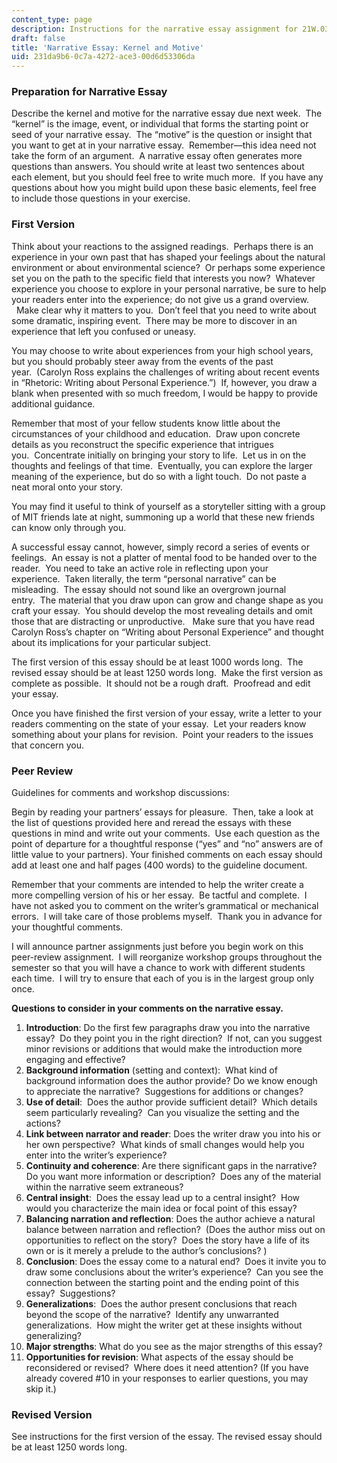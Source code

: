 ```yaml
---
content_type: page
description: Instructions for the narrative essay assignment for 21W.036.
draft: false
title: 'Narrative Essay: Kernel and Motive'
uid: 231da9b6-0c7a-4272-ace3-00d6d53306da
---
```

### Preparation for Narrative Essay

Describe the kernel and motive for the narrative essay due next week.  The “kernel” is the image, event, or individual that forms the starting point or seed of your narrative essay.  The “motive” is the question or insight that you want to get at in your narrative essay.  Remember—this idea need not take the form of an argument.  A narrative essay often generates more questions than answers. You should write at least two sentences about each element, but you should feel free to write much more.  If you have any questions about how you might build upon these basic elements, feel free to include those questions in your exercise. 

### First Version

Think about your reactions to the assigned readings.  Perhaps there is an experience in your own past that has shaped your feelings about the natural environment or about environmental science?  Or perhaps some experience set you on the path to the specific field that interests you now?  Whatever experience you choose to explore in your personal narrative, be sure to help your readers enter into the experience; do not give us a grand overview.   Make clear why it matters to you.  Don’t feel that you need to write about some dramatic, inspiring event.  There may be more to discover in an experience that left you confused or uneasy.

You may choose to write about experiences from your high school years, but you should probably steer away from the events of the past year.  (Carolyn Ross explains the challenges of writing about recent events in “Rhetoric: Writing about Personal Experience.”)  If, however, you draw a blank when presented with so much freedom, I would be happy to provide additional guidance.

Remember that most of your fellow students know little about the circumstances of your childhood and education.  Draw upon concrete details as you reconstruct the specific experience that intrigues you.  Concentrate initially on bringing your story to life.  Let us in on the thoughts and feelings of that time.  Eventually, you can explore the larger meaning of the experience, but do so with a light touch.  Do not paste a neat moral onto your story.

You may find it useful to think of yourself as a storyteller sitting with a group of MIT friends late at night, summoning up a world that these new friends can know only through you.

A successful essay cannot, however, simply record a series of events or feelings.  An essay is not a platter of mental food to be handed over to the reader.  You need to take an active role in reflecting upon your experience.  Taken literally, the term “personal narrative” can be misleading.  The essay should not sound like an overgrown journal entry.  The material that you draw upon can grow and change shape as you craft your essay.  You should develop the most revealing details and omit those that are distracting or unproductive.   Make sure that you have read Carolyn Ross’s chapter on “Writing about Personal Experience” and thought about its implications for your particular subject.

The first version of this essay should be at least 1000 words long.  The revised essay should be at least 1250 words long.  Make the first version as complete as possible.  It should not be a rough draft.  Proofread and edit your essay.

Once you have finished the first version of your essay, write a letter to your readers commenting on the state of your essay.  Let your readers know something about your plans for revision.  Point your readers to the issues that concern you.

### Peer Review

Guidelines for comments and workshop discussions:

Begin by reading your partners’ essays for pleasure.  Then, take a look at the list of questions provided here and reread the essays with these questions in mind and write out your comments.  Use each question as the point of departure for a thoughtful response (“yes” and “no” answers are of little value to your partners). Your finished comments on each essay should add at least one and half pages (400 words) to the guideline document.

Remember that your comments are intended to help the writer create a more compelling version of his or her essay.  Be tactful and complete.  I have not asked you to comment on the writer’s grammatical or mechanical errors.  I will take care of those problems myself.  Thank you in advance for your thoughtful comments.

I will announce partner assignments just before you begin work on this peer-review assignment.  I will reorganize workshop groups throughout the semester so that you will have a chance to work with different students each time.  I will try to ensure that each of you is in the largest group only once.  

**Questions to consider in your comments on the narrative essay.**

1. **Introduction**: Do the first few paragraphs draw you into the narrative essay?  Do they point you in the right direction?  If not, can you suggest minor revisions or additions that would make the introduction more engaging and effective?
2. **Background information** (setting and context):  What kind of background information does the author provide? Do we know enough to appreciate the narrative?  Suggestions for additions or changes?
3. **Use of detail**:  Does the author provide sufficient detail?  Which details seem particularly revealing?  Can you visualize the setting and the actions?
4. **Link between narrator and reader**: Does the writer draw you into his or her own perspective?  What kinds of small changes would help you enter into the writer’s experience?
5. **Continuity and coherence**: Are there significant gaps in the narrative?  Do you want more information or description?  Does any of the material within the narrative seem extraneous?
6. **Central insight**:  Does the essay lead up to a central insight?  How would you characterize the main idea or focal point of this essay?
7. **Balancing narration and reflection**: Does the author achieve a natural balance between narration and reflection?  (Does the author miss out on opportunities to reflect on the story?  Does the story have a life of its own or is it merely a prelude to the author’s conclusions? )
8. **Conclusion**: Does the essay come to a natural end?  Does it invite you to draw some conclusions about the writer’s experience?  Can you see the connection between the starting point and the ending point of this essay?  Suggestions?
9. **Generalizations**:  Does the author present conclusions that reach beyond the scope of the narrative?  Identify any unwarranted generalizations.  How might the writer get at these insights without generalizing?
10. **Major strengths**: What do you see as the major strengths of this essay?
11. **Opportunities for revision**: What aspects of the essay should be reconsidered or revised?  Where does it need attention? (If you have already covered #10 in your responses to earlier questions, you may skip it.)

### Revised Version

See instructions for the first version of the essay. The revised essay should be at least 1250 words long.